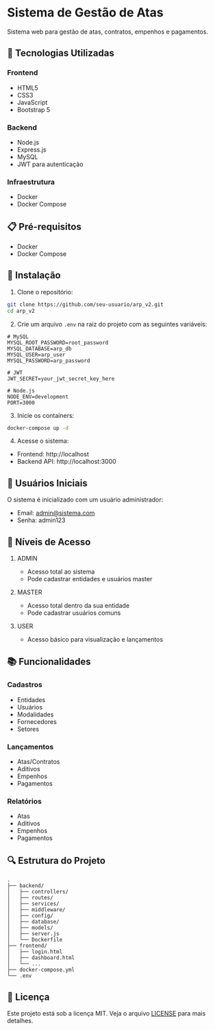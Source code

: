 # Sistema de Gestão de Atas

Sistema web para gestão de atas, contratos, empenhos e pagamentos.

## 🚀 Tecnologias Utilizadas

### Frontend
- HTML5
- CSS3
- JavaScript
- Bootstrap 5

### Backend
- Node.js
- Express.js
- MySQL
- JWT para autenticação

### Infraestrutura
- Docker
- Docker Compose

## 📋 Pré-requisitos

- Docker
- Docker Compose

## 🔧 Instalação

1. Clone o repositório:
```bash
git clone https://github.com/seu-usuario/arp_v2.git
cd arp_v2
```

2. Crie um arquivo `.env` na raiz do projeto com as seguintes variáveis:
```env
# MySQL
MYSQL_ROOT_PASSWORD=root_password
MYSQL_DATABASE=arp_db
MYSQL_USER=arp_user
MYSQL_PASSWORD=arp_password

# JWT
JWT_SECRET=your_jwt_secret_key_here

# Node.js
NODE_ENV=development
PORT=3000
```

3. Inicie os containers:
```bash
docker-compose up -d
```

4. Acesse o sistema:
- Frontend: http://localhost
- Backend API: http://localhost:3000

## 👥 Usuários Iniciais

O sistema é inicializado com um usuário administrador:
- Email: admin@sistema.com
- Senha: admin123

## 🔐 Níveis de Acesso

1. ADMIN
   - Acesso total ao sistema
   - Pode cadastrar entidades e usuários master

2. MASTER
   - Acesso total dentro da sua entidade
   - Pode cadastrar usuários comuns

3. USER
   - Acesso básico para visualização e lançamentos

## 📚 Funcionalidades

### Cadastros
- Entidades
- Usuários
- Modalidades
- Fornecedores
- Setores

### Lançamentos
- Atas/Contratos
- Aditivos
- Empenhos
- Pagamentos

### Relatórios
- Atas
- Aditivos
- Empenhos
- Pagamentos

## 🔍 Estrutura do Projeto

```
.
├── backend/
│   ├── controllers/
│   ├── routes/
│   ├── services/
│   ├── middleware/
│   ├── config/
│   ├── database/
│   ├── models/
│   ├── server.js
│   └── Dockerfile
├── frontend/
│   ├── login.html
│   ├── dashboard.html
│   └── ...
├── docker-compose.yml
└── .env
```

## 📝 Licença

Este projeto está sob a licença MIT. Veja o arquivo [LICENSE](LICENSE) para mais detalhes. 